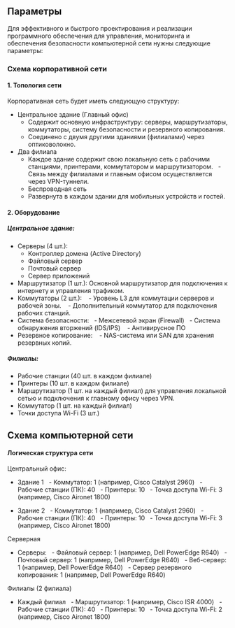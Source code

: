 ## Параметры
Для эффективного и быстрого проектирования и реализации программного обеспечения для управления, мониторинга и обеспечения безопасности компьютерной сети нужны следующие параметры:

### Схема корпоративной сети

#### 1. Топология сети

Корпоративная сеть будет иметь следующую структуру:
- Центральное здание (Главный офис)
    - Содержит основную инфраструктуру: серверы, маршрутизаторы, коммутаторы, систему безопасности и резервного копирования.
    - Соединено с двумя другими зданиями (филиалами) через оптиковолокно.
- Два филиала
    - Каждое здание содержит свою локальную сеть с рабочими станциями, принтерами, коммутатором и маршрутизатором.
    - Связь между филиалами и главным офисом осуществляется через VPN-туннели.
    - Беспроводная сеть
    - Развернута в каждом здании для мобильных устройств и гостей.

#### 2. Оборудование

##### Центральное здание:
- Серверы (4 шт.):
    - Контроллер домена (Active Directory)
    - Файловый сервер
    - Почтовый сервер
    - Сервер приложений
- Маршрутизатор (1 шт.): Основной маршрутизатор для подключения к интернету и управления трафиком.
- Коммутаторы (2 шт.):
    - Уровень L3 для коммутации серверов и рабочей зоны.
    - Дополнительный коммутатор для подключения рабочих станций.
- Система безопасности:
    - Межсетевой экран (Firewall)
    - Система обнаружения вторжений (IDS/IPS)
    - Антивирусное ПО
- Резервное копирование:
    - NAS-система или SAN для хранения резервных копий.

##### Филиалы:
- Рабочие станции (40 шт. в каждом филиале)
- Принтеры (10 шт. в каждом филиале)
- Маршрутизатор (1 шт. на каждый филиал) для управления локальной сетью и подключения к главному офису через VPN.
- Коммутатор (1 шт. на каждый филиал)
- Точки доступа Wi-Fi (3 шт.)


## Схема компьютерной сети

#### Логическая структура сети

Центральный офис:

- Здание 1
  - Коммутатор: 1 (например, Cisco Catalyst 2960)
  - Рабочие станции (ПК): 40
  - Принтеры: 10
  - Точка доступа Wi-Fi: 3 (например, Cisco Aironet 1800)

- Здание 2
  - Коммутатор: 1 (например, Cisco Catalyst 2960)
  - Рабочие станции (ПК): 40
  - Принтеры: 10
  - Точка доступа Wi-Fi: 3 (например, Cisco Aironet 1800)

Серверная
- Серверы:
  - Файловый сервер: 1 (например, Dell PowerEdge R640)
  - Почтовый сервер: 1 (например, Dell PowerEdge R640)
  - Веб-сервер: 1 (например, Dell PowerEdge R640)
  - Сервер резервного копирования: 1 (например, Dell PowerEdge R640)

Филиалы (2 филиала)
- Каждый филиал
  - Маршрутизатор: 1 (например, Cisco ISR 4000)
  - Рабочие станции (ПК): 40
  - Принтеры: 10
  - Точка доступа Wi-Fi: 2 (например, Cisco Aironet 1800)
